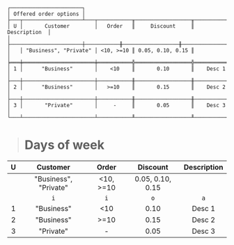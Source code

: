 ```text
┌───────────────────────┐
│ Offered order options │
├───┬───────────────────┴───┬───────────╥──────────────────╥───────────────┐
│ U │       Customer        │   Order   ║     Discount     ║  Description  │
│   ├───────────────────────┼───────────╫──────────────────╫───────────────┤
│   │ "Business", "Private" │ <10, >=10 ║ 0.05, 0.10, 0.15 ║               │
╞═══╪═══════════════════════╪═══════════╬══════════════════╬═══════════════╡
│ 1 │      "Business"       │    <10    ║       0.10       ║    Desc 1     │
├───┼───────────────────────┼───────────╫──────────────────╫───────────────┤
│ 2 │      "Business"       │   >=10    ║       0.15       ║    Desc 2     │
├───┼───────────────────────┼───────────╫──────────────────╫───────────────┤
│ 3 │       "Private"       │     -     ║       0.05       ║    Desc 3     │
└───┴───────────────────────┴───────────╨──────────────────╨───────────────┘
```

> # Days of week

| U |       Customer        |   Order   |     Discount     | Description |
|:-:|:---------------------:|:---------:|:----------------:|:-----------:|
|   | "Business", "Private" | <10, >=10 | 0.05, 0.10, 0.15 |             |
|   |          `i`          |    `i`    |       `o`        |     `a`     |
| 1 |      "Business"       |    <10    |       0.10       |   Desc 1    |
| 2 |      "Business"       |   >=10    |       0.15       |   Desc 2    |
| 3 |       "Private"       |     -     |       0.05       |   Desc 3    |
